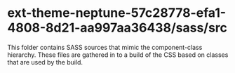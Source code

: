 # ext-theme-neptune-57c28778-efa1-4808-8d21-aa997aa36438/sass/src

This folder contains SASS sources that mimic the component-class hierarchy. These files
are gathered in to a build of the CSS based on classes that are used by the build.
